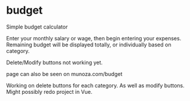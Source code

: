 # budget
Simple budget calculator

Enter your monthly salary or wage, then begin entering your expenses. Remaining budget will be displayed totally, or individually based on category.

Delete/Modify buttons not working yet.

page can also be seen on munoza.com/budget

Working on delete buttons for each category. As well as modify buttons. Might possibly redo project in Vue.
